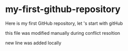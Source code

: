 # my-first-github-repository
Here is my first GitHub repository, let 's start with gitHub

this file was modified manually during conflict resoltion


new line was added locally